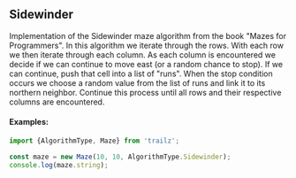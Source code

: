 <a name="module_Sidewinder"></a>

## Sidewinder
Implementation of the Sidewinder maze algorithm from the book
"Mazes for Programmers".  In this algorithm we iterate through
the rows.  With each row we then iterate through each column.
As each column is encountered we decide if we can continue to
move east (or a random chance to stop).  If we can continue, push
that cell into a list of "runs".  When the stop condition occurs
we choose a random value from the list of runs and link it
to its northern neighbor.  Continue this process until all rows
and their respective columns are encountered.

#### Examples:

```javascript
import {AlgorithmType, Maze} from 'trailz';

const maze = new Maze(10, 10, AlgorithmType.Sidewinder);
console.log(maze.string);
```

